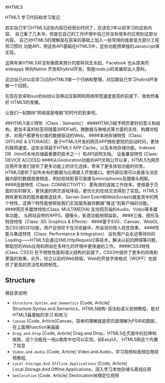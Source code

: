 #HTML5

HTML5 学习代码和学习笔记

其实自己学习HTML5这些内容已经很长时间了，应该在2年以前学习的这些内容，
自己看了几本书，但是在自己的工作环境中自己并没有很多的应用到这部分内容。
自己对HTML5的理解是在原来的基础上加入一些常用的或者是大部分工程师习惯的
功能API，把这些API基础在HTML5中，这些功能用单独的Javascript来实现。

这两年来HTML5并没有像原来预计的那样风生水起，Facebook 也从原来的webapps
转向Native 开发和hybrid开发。倒是node.js的发展却出人意料。

这边自己对以前学习过的HTML5做一个归纳和整理。对后期自己学习hybrid开发
做一个回顾。

在现在安卓和sun的纠纷以及移动互联网和网络带宽速度提高的前提下，我依然看好
HTML5的发展。

让我们一起期待“网络就是电脑”的时代的到来吧。

##HTML5语义特性（Class：Semantic）
####HTML5赋予网页更好的意义和结构。更加丰富的标签将随着对RDFa的，微数据与微格式等方面的支持，构建对程序、对用户都更有价值的数据驱动的Web。
####本地存储特性（Class: OFFLINE & STORAGE）
基于HTML5开发的网页APP拥有更短的启动时间，更快的联网速度，这些全得益于HTML5 APP Cache，以及本地存储功能。Indexed DB（html5本地存储最重要的技术之一）和API说明文档。
设备兼容特性 (Class: DEVICE ACCESS)
####从Geolocation功能的API文档公开以来，HTML5为网页应用开发者们提供了更多功能上的优化选择，带来了更多体验功能的优势。HTML5提供了前所未有的数据与应用接入开放接口。使外部应用可以直接与浏览器内部的数据直接相连，例如视频影音可直接与microphones及摄像头相联。
####连接特性（Class: CONNECTIVITY）
更有效的连接工作效率，使得基于页面的实时聊天，更快速的网页游戏体验，更优化的在线交流得到了实现。HTML5拥有更有效的服务器推送技术，Server-Sent Event和WebSockets就是其中的两个特性，这两个特性能够帮助我们实现服务器将数据"推送"到客户端的功能。
####网页多媒体特性(Class: MULTIMEDIA)
支持网页端的Audio、Video等多媒体功能， 与网站自带的APPS，摄像头，影音功能相得益彰。
####三维、图形及特效特性（Class: 3D, Graphics & Effects）
####基于SVG、Canvas、WebGL及CSS3的3D功能，用户会惊叹于在浏览器中，所呈现的惊人视觉效果。
####性能与集成特性（Class: Performance & Integration）
没有用户会永远等待你的Loading——HTML5会通过XMLHttpRequest2等技术，解决以前的跨域等问题，帮助您的Web应用和网站在多样化的环境中更快速的工作。
####CSS3特性(Class: CSS3)
在不牺牲性能和语义结构的前提下，CSS3中提供了更多的风格和更强的效果。此外，较之以前的Web排版，Web的开放字体格式（WOFF）也提供了更高的灵活性和控制性。


## Structure
根目录说明:
* `Structure.Syntax.and.Semantics` [Code, Article] Structure.Syntax.and.Semantics，HTML5结构-语法和语义视频教程，是对HTML5最基础的学习
和练习
* `Canvas` [Code, Article]Canvas，简单的理解就是把页面理解为PS中的图层，在上面用function来画画
* `Drag.and.Drop` [Code, Article] Drag.and.Drop，HTML5在页面中的拉伸和拖放，这个功能在一些js类库中也可以实现，如EasyUI，
HTML5把这个内置了信息
* `Video.and.Audio` [Code, Article] Video.and.Audio，学习视频和音频应用视频教程,
* `Local.Storage.And.Offline.Applications` [Code, Article] Local.Storage.And.Offline.Applications，深入学习本地存储与离线应用
* `Geolocation` [Code, Article] Geolocation地理定位视频




